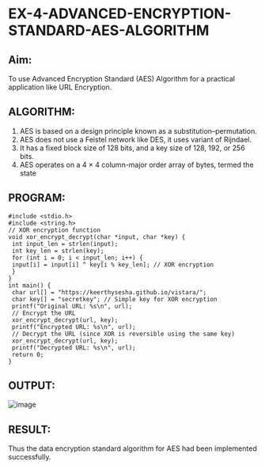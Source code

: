 # EX-4-ADVANCED-ENCRYPTION-STANDARD-AES-ALGORITHM

## Aim:
  To use Advanced Encryption Standard (AES) Algorithm for a practical application like URL Encryption.

## ALGORITHM: 
  1. AES is based on a design principle known as a substitution–permutation. 
  2. AES does not use a Feistel network like DES, it uses variant of Rijndael. 
  3. It has a fixed block size of 128 bits, and a key size of 128, 192, or 256 bits. 
  4. AES operates on a 4 × 4 column-major order array of bytes, termed the state

## PROGRAM: 
```
#include <stdio.h>
#include <string.h>
// XOR encryption function
void xor_encrypt_decrypt(char *input, char *key) {
 int input_len = strlen(input);
 int key_len = strlen(key);
 for (int i = 0; i < input_len; i++) {
 input[i] = input[i] ^ key[i % key_len]; // XOR encryption
 }
}
int main() {
 char url[] = "https://keerthysesha.github.io/vistara/";
 char key[] = "secretkey"; // Simple key for XOR encryption
 printf("Original URL: %s\n", url);
 // Encrypt the URL
 xor_encrypt_decrypt(url, key);
 printf("Encrypted URL: %s\n", url);
 // Decrypt the URL (since XOR is reversible using the same key)
 xor_encrypt_decrypt(url, key);
 printf("Decrypted URL: %s\n", url);
 return 0;
}

```
## OUTPUT:
![image](https://github.com/user-attachments/assets/dd0a93da-d2b5-44f5-831d-d2b19e7fafe0)


## RESULT: 
Thus the data encryption standard algorithm for AES had been implemented successfully.
